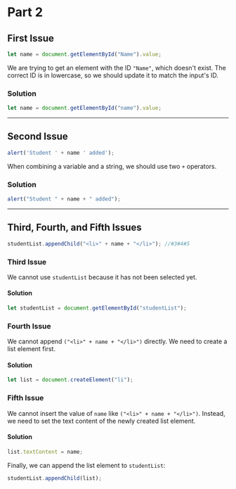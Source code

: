 # Part 2

## First Issue

```js
let name = document.getElementById("Name").value;
```

We are trying to get an element with the ID `"Name"`, which doesn't exist. The correct ID is in lowercase, so we should update it to match the input's ID.

### Solution

```js
let name = document.getElementById("name").value;
```

---

## Second Issue

```js
alert('Student ' + name ' added');
```

When combining a variable and a string, we should use two `+` operators.

### Solution

```js
alert("Student " + name + " added");
```

---

## Third, Fourth, and Fifth Issues

```js
studentList.appendChild("<li>" + name + "</li>"); //#3#4#5
```

### Third Issue

We cannot use `studentList` because it has not been selected yet.

#### Solution

```js
let studentList = document.getElementById("studentList");
```

### Fourth Issue

We cannot append `("<li>" + name + "</li>")` directly. We need to create a list element first.

#### Solution

```js
let list = document.createElement("li");
```

### Fifth Issue

We cannot insert the value of `name` like `("<li>" + name + "</li>")`. Instead, we need to set the text content of the newly created list element.

#### Solution

```js
list.textContent = name;
```

Finally, we can append the list element to `studentList`:

```js
studentList.appendChild(list);
```
